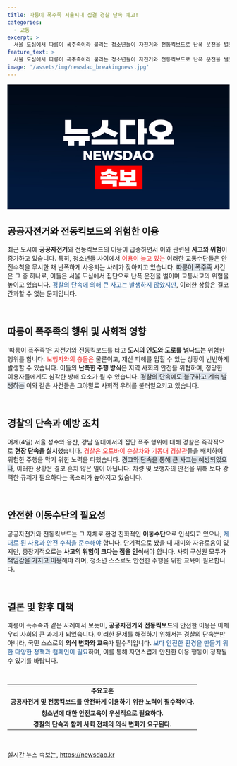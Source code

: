 ```yaml
---
title: 따릉이 폭주족 서울시내 집결 경찰 단속 예고!
categories:
  - 교통
excerpt: >
  서울 도심에서 따릉이 폭주족이라 불리는 청소년들이 자전거와 전동킥보드로 난폭 운전을 벌였습니다. 경찰의 즉각적인 단속 덕분에 사고는 없었지만, 이들의 위험한 행태에 대한 우려가 커지고 있습니다.
feature_text: >
  서울 도심에서 따릉이 폭주족이라 불리는 청소년들이 자전거와 전동킥보드로 난폭 운전을 벌였습니다. 경찰의 즉각적인 단속 덕분에 사고는 없었지만, 이들의 위험한 행태에 대한 우려가 커지고 있습니다.
image: '/assets/img/newsdao_breakingnews.jpg'
---
```


<p><img src="/assets/img/newsdao_breakingnews.jpg" alt="implanttips 속보" /></p>

<h2 data-ke-size="size26">공공자전거와 전동킥보드의 위험한 이용</h2>

<p data-ke-size="size16">최근 도시에 <b>공공자전거</b>와 전동킥보드의 이용이 급증하면서 이와 관련된 <b>사고와 위험</b>이 증가하고 있습니다. 특히, 청소년들 사이에서 <span style="color: #ee2323;">이용이 늘고 있는</span> 이러한 교통수단들은 안전수칙을 무시한 채 난폭하게 사용되는 사례가 잦아지고 있습니다. <span style="background-color: #21538527;">따릉이 폭주족</span> 사건은 그 중 하나로, 이들은 서울 도심에서 집단으로 난폭 운전을 벌이며 교통사고의 위험을 높이고 있습니다. <span style="color: #1a5490;">경찰의 단속에 의해 큰 사고는 발생하지 않았지만</span>, 이러한 상황은 결코 간과할 수 없는 문제입니다.</p>

<p data-ke-size="size16">&nbsp;</p>

<h2 data-ke-size="size26">따릉이 폭주족의 행위 및 사회적 영향</h2>

<p data-ke-size="size16">'따릉이 폭주족'은 자전거와 전동킥보드를 타고 <b>도시의 인도와 도로를 넘나드는</b> 위험한 행위를 합니다. <span style="color: #ee2323;">보행자와의 충돌은</span> 물론이고, 재산 피해를 입힐 수 있는 상황이 빈번하게 발생할 수 있습니다. 이들의 <b>난폭한 주행 방식</b>은 지역 사회의 안전을 위협하며, 정당한 이용자들에게도 심각한 방해 요소가 될 수 있습니다. <span style="background-color: #21538527;">경찰의 단속에도 불구하고 계속 발생하는</span> 이와 같은 사건들은 그야말로 사회적 우려를 불러일으키고 있습니다.</p>

<p data-ke-size="size16">&nbsp;</p>

<h2 data-ke-size="size26">경찰의 단속과 예방 조치</h2>

<p data-ke-size="size16">어제(4일) 서울 성수와 용산, 강남 일대에서의 집단 폭주 행위에 대해 경찰은 즉각적으로 <b>현장 단속을 실시</b>했습니다. <span style="color: #ee2323;">경찰은 오토바이 순찰차와 기동대 경찰관</span>들을 배치하여 위험한 주행을 막기 위한 노력을 다했습니다. <span style="background-color: #21538527;">경고와 단속을 통해 큰 사고는 예방되었으나</span>, 이러한 상황은 결코 흔치 않은 일이 아닙니다. 차량 및 보행자의 안전을 위해 보다 강력한 규제가 필요하다는 목소리가 높아지고 있습니다.</p>

<p data-ke-size="size16">&nbsp;</p>

<h2 data-ke-size="size26">안전한 이동수단의 필요성</h2>

<p data-ke-size="size16">공공자전거와 전동킥보드는 그 자체로 환경 친화적인 <b>이동수단</b>으로 인식되고 있으나, <span style="color: #1a5490;">제대로 된 사용과 안전 수칙을 준수해야</span> 합니다. 단기적으로 봤을 때 재미와 자유로움이 있지만, 중장기적으로는 <b>사고의 위험이 크다는 점을 인식</b>해야 합니다. 사회 구성원 모두가 <span style="background-color: #21538527;">책임감을 가지고 이용</span>해야 하며, 청소년 스스로도 안전한 주행을 위한 교육이 필요합니다.</p>

<p data-ke-size="size16">&nbsp;</p>

<h2 data-ke-size="size26">결론 및 향후 대책</h2>

<p data-ke-size="size16">따릉이 폭주족과 같은 사례에서 보듯이, <b>공공자전거와 전동킥보드</b>의 안전한 이용은 이제 우리 사회의 큰 과제가 되었습니다. 이러한 문제를 해결하기 위해서는 경찰의 단속뿐만 아니라, 국민 스스로의 <b>의식 변화와 교육</b>가 필수적입니다. <span style="color: #1a5490;">보다 안전한 환경을 만들기 위한 다양한 정책과 캠페인이 필요</span>하며, 이를 통해 자연스럽게 안전한 이용 행동이 정착될 수 있기를 바랍니다.</p>

<p data-ke-size="size16">&nbsp;</p>

<table>
  <tr>
    <td style="text-align: center; height: 17px;"><b>주요교훈</b></td>
  </tr>
  <tr>
    <td style="text-align: center; height: 17px;"><b>공공자전거 및 전동킥보드를 안전하게 이용하기 위한 노력이 필수적이다.</b></td>
  </tr>
  <tr>
    <td style="text-align: center; height: 17px;"><b>청소년에 대한 안전교육이 우선적으로 필요하다.</b></td>
  </tr>
  <tr>
    <td style="text-align: center; height: 17px;"><b>경찰의 단속과 함께 사회 전체의 의식 변화가 요구된다.</b></td>
  </tr>
</table>

<p data-ke-size="size16">&nbsp;</p>
실시간 뉴스 속보는, <a href="https://newsdao.kr" rel="dofollow">https://newsdao.kr</a>


